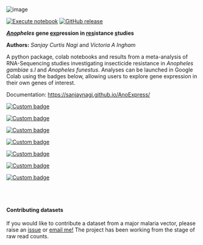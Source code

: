 ![image](https://raw.githubusercontent.com/sanjaynagi/AnoExpress/main/docs/logo.png)

[![Execute notebook](https://github.com/sanjaynagi/AnoExpress/workflows/Execute%20notebook/badge.svg)](https://github.com/sanjaynagi/AnoExpress/actions?query=workflow:"Execute+notebook")
[![GitHub release](https://img.shields.io/github/release/sanjaynagi/AnoExpress?include_prereleases=&sort=semver&color=blue)](https://github.com/sanjaynagi/AnoExpress/releases/)

**<ins>*Ano</ins>pheles* gene <ins>exp</ins>ression in <ins>res</ins>istance <ins>s</ins>tudies**

**Authors:**
*Sanjay Curtis Nagi* and *Victoria A Ingham*

A python package, colab notebooks and results from a meta-analysis of RNA-Sequencing studies investigating insecticide resistance in *Anopheles gambiae s.l* and *Anopheles funestus*. Analyses can be launched in Google Colab using the badges below, allowing users to explore gene expression in their own genes of interest.

Documentation: https://sanjaynagi.github.io/AnoExpress/

[![Custom badge](https://img.shields.io/endpoint?color=gold&logo=Google%20Colab&url=https%3A%2F%2Fraw.githubusercontent.com%2Fsanjaynagi%2FAnoExpress%2Fmain%2Fgraphics%2Fbadge-expression.json)](https://colab.research.google.com/github/sanjaynagi/AnoExpress/blob/main/workflow/notebooks/plot-gene-expression.ipynb)   

[![Custom badge](https://img.shields.io/endpoint?color=grey&logo=Google%20Colab&url=https%3A%2F%2Fraw.githubusercontent.com%2Fsanjaynagi%2FAnoExpress%2Fmain%2Fgraphics%2Fbadge-utilities.json)](https://colab.research.google.com/github/sanjaynagi/AnoExpress/blob/main/workflow/notebooks/utility-functions.ipynb)  

[![Custom badge](https://img.shields.io/endpoint?color=turqoise&logo=Google%20Colab&url=https%3A%2F%2Fraw.githubusercontent.com%2Fsanjaynagi%2FAnoExpress%2Fmain%2Fgraphics%2Fbadge-families.json)](https://colab.research.google.com/github/sanjaynagi/AnoExpress/blob/main/workflow/notebooks/plot-families-expression.ipynb)  

[![Custom badge](https://img.shields.io/endpoint?color=black&logo=Google%20Colab&url=https%3A%2F%2Fraw.githubusercontent.com%2Fsanjaynagi%2FAnoExpress%2Fmain%2Fgraphics%2Fbadge-candidates.json)](https://colab.research.google.com/github/sanjaynagi/AnoExpress/blob/main/workflow/notebooks/expression-candidates.ipynb)  

[![Custom badge](https://img.shields.io/endpoint?color=skyblue&logo=Google%20Colab&url=https%3A%2F%2Fraw.githubusercontent.com%2Fsanjaynagi%2FAnoExpress%2Fmain%2Fgraphics%2Fbadge-enrichment.json)](https://colab.research.google.com/github/sanjaynagi/AnoExpress/blob/main/workflow/notebooks/enrichment.ipynb)  

[![Custom badge](https://img.shields.io/endpoint?color=maroon&logo=Google%20Colab&url=https%3A%2F%2Fraw.githubusercontent.com%2Fsanjaynagi%2FAnoExpress%2Fmain%2Fgraphics%2Fbadge-heatmaps.json)](https://colab.research.google.com/github/sanjaynagi/AnoExpress/blob/main/workflow/notebooks/misc/cluster-heatmaps-16-12-22.ipynb)  

[![Custom badge](https://img.shields.io/endpoint?color=maroon&logo=Google%20Colab&url=https%3A%2F%2Fraw.githubusercontent.com%2Fsanjaynagi%2FAnoExpress%2Fmain%2Fgraphics%2Fbadge-grn.json)](https://colab.research.google.com/github/sanjaynagi/AnoExpress/blob/main/workflow/notebooks/gene-regulatory-network.ipynb)  

<br></br>

#### Contributing datasets

If you would like to contribute a dataset from a major malaria vector, please raise an [issue](https://github.com/sanjaynagi/AnoExpress/issues) or [email me!](mailto:sanjay.c.nagi@gmail.com?subject=AnoExpress-datasets) The project has been working from the stage of raw read counts.
